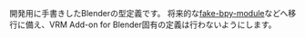 開発用に手書きしたBlenderの型定義です。
将来的な[fake-bpy-module](https://github.com/nutti/fake-bpy-module)などへ移行に備え、VRM
Add-on for Blender固有の定義は行わないようにします。
